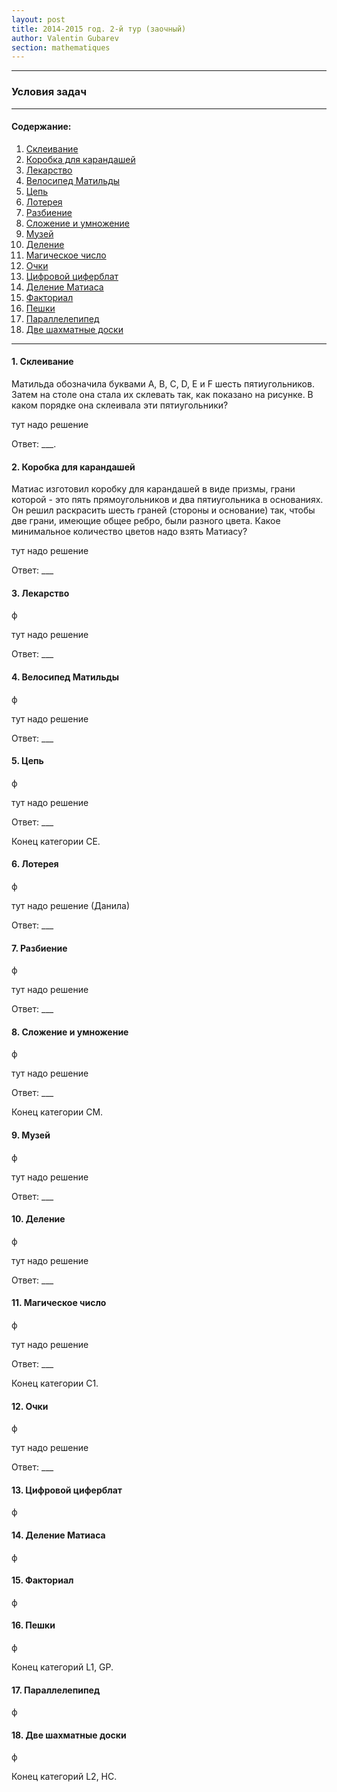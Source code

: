 ```yaml
---
layout: post
title: 2014-2015 год. 2-й тур (заочный)
author: Valentin Gubarev
section: mathematiques
---
```


<script src="/js/mathematiques.js"></script>

---

### Условия задач

---

#### Содержание:

1. [Склеивание](#1)
2. [Коробка для карандашей](#2)
3. [Лекарство](#3)
4. [Велосипед Матильды](#4)
5. [Цепь](#5)
6. [Лотерея](#6)
7. [Разбиение](#7)
8. [Сложение и умножение](#8)
9. [Музей](#9)
10. [Деление](#10)
11. [Магическое число](#11)
12. [Очки](#12)
13. [Цифровой циферблат](#13)
14. [Деление Матиаса](#14)
15. [Факториал](#15)
16. [Пешки](#16)
17. [Параллелепипед](#17)
18. [Две шахматные доски](#18)

---

<a name="1"></a>

#### 1. Склеивание

Матильда обозначила буквами A, B, C, D, E и F шесть пятиугольников. Затем на столе она стала их склевать так, как показано на рисунке. В каком порядке она склеивала эти пятиугольники?

<div class="solution">
тут надо решение

Ответ: ___.</div>

<a name="2"></a>

#### 2. Коробка для карандашей

Матиас изготовил коробку для карандашей в виде призмы, грани которой - это пять прямоугольников и два пятиугольника в основаниях. Он решил раскрасить шесть граней (стороны и основание) так, чтобы две грани, имеющие общее ребро, были разного цвета. Какое минимальное количество цветов надо взять Матиасу?

<div class="solution">

тут надо решение

Ответ: ___</div>

<a name="3"></a>

#### 3. Лекарство

ф

<div class="solution">

тут надо решение

Ответ: ___</div>

<a name="4"></a>

#### 4. Велосипед Матильды

ф

<div class="solution">

тут надо решение

Ответ: ___</div>

<a name="5"></a>

#### 5. Цепь

ф

<div class="solution">

тут надо решение

Ответ: ___</div>

Конец категории CE.

<a name="6"></a>

#### 6. Лотерея

ф

<div class="solution">

тут надо решение (Данила)

Ответ: ___</div>

<a name="7"></a>

#### 7. Разбиение

ф

<div class="solution">

тут надо решение

Ответ: ___</div>

<a name="8"></a>

#### 8. Сложение и умножение

ф

<div class="solution">

тут надо решение

Ответ: ___</div>

Конец категории CM.

<a name="9"></a>

#### 9. Музей

ф

<div class="solution">

тут надо решение

Ответ: ___</div>

<a name="10"></a>

#### 10. Деление

ф

<div class="solution">

тут надо решение

Ответ: ___</div>

<a name="11"></a>

#### 11. Магическое число

ф

<div class="solution">

тут надо решение

Ответ: ___</div>

Конец категории C1.

<a name="12"></a>

#### 12. Очки

ф

<div class="solution">

тут надо решение

Ответ: ___</div>

<a name="13"></a>

#### 13. Цифровой циферблат

ф

<a name="14"></a>

#### 14. Деление Матиаса

ф

<a name="15"></a>

#### 15. Факториал

ф

<a name="16"></a>

#### 16. Пешки

ф

Конец категорий L1, GP.

<a name="17"></a>

#### 17. Параллелепипед

ф

<a name="18"></a>

#### 18. Две шахматные доски

ф

Конец категорий L2, HC.
